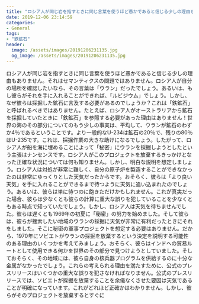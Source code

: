 ```yaml
---
title: "ロシア人が同じ岩を指すときに同じ言葉を使うほど愚かであると信じる少しの理由もありません。"
date: 2019-12-06 23:14:59
categories:
- General
tags:
- "鉄鉱石"
header:
  image: /assets/images/20191206231135.jpg
  og_image: /assets/images/20191206231135.jpg
---
```


ロシア人が同じ岩を指すときに同じ言葉を使うほど愚かであると信じる少しの理由もありません。それはセマンティクスの問題ではありません。ロシア人が自分の場所を確認したいなら、その言葉は「ウラン」だったでしょう。あるいは、もし彼らがそれを手に入れることができれば、「ルビジウム」でしょう。しかし、なぜ彼らは採掘した鉱石に言及する必要があるのでしょうか？これは「鉄鉱石」と呼ばれるべきではありません。たとえば、ロシア人がオーストラリアから鉱石を採掘していたときに「鉄鉱石」を参照する必要があった理由はありません！世界の海のその部分についてのもう少しの事実は、平均して、ウランが鉱石のわずか4％であるということです。より一般的なU-234は鉱石の20％で、残りの80％はU-235です。これは、採掘作業の大きな助けになるでしょう。したがって、ロシア人が船を海に埋めることによって「秘密」にウランを採掘しようとしたという主張はナンセンスです。ロシア人がこのプロジェクトを放棄するきっかけとなった正確な状況については何も知りません。しかし、明白な説明を想定しましょう。ロシア人は対処が非常に難しく、自分の原子炉を製造することができなかったのは非常にゆっくりとした天気だったからです。おそらく、彼らは「より良い天気」を手に入れることができるまで待つように天気に追い込まれたのでしょう。あるいは、彼らは単に待つのに飽きただけかもしれません。これが真実だった場合、彼らは少なくとも彼らの計算に重大な誤りを犯していることを少なくともある時点で知っていたでしょう。しかし、ロシア人は天気を待ちませんでした。彼らは遅くとも1969年の初夏に「秘密」の努力を始めました。そして彼らは、彼らが捜索したい地域のウランの採掘に天気が非常に有利だったときにそれをしました。そこに秘密の軍事プロジェクトを想定する必要はありません。だから、1970年にソビエトがウランの採掘を放棄するという決定を説明する可能性のある理由のいくつかを考えてみましょう。おそらく、彼らはインドへの貿易ルートとして使用できる何かを世界のその部分で見つけようとしていました。そしておそらく、その地域には、彼ら自身の核兵器プログラムを供給するのに十分な金属がなかったでしょう。これらの考えられる理由を満たすために、公式のプレスリリースはいくつかの重大な誤りを犯さなければなりません。公式のプレスリリースでは、ソビエトが採掘を放棄することを余儀なくさせた要因は天気であることが明確になっています。これがどれほど正確かはわかりません。しかし、彼らがそのプロジェクトを放棄するとすぐに
